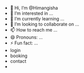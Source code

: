 - 👋 Hi, I’m @Himangisha
- 👀 I’m interested in ...
- 🌱 I’m currently learning ...
- 💞️ I’m looking to collaborate on ...
- 📫 How to reach me ...
- 😄 Pronouns: ...
- ⚡ Fun fact: ...
- login
- booking
- contact
- 

<!---
Himangisha/Himangisha is a ✨ special ✨ repository because its `README.md` (this file) appears on your GitHub profile.
You can click the Preview link to take a look at your changes.
--->
